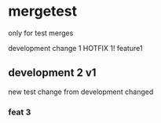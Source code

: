# mergetest
only for test merges

development change 1
HOTFIX 1!
feature1



## development 2 v1
new test change from development changed



### feat 3
